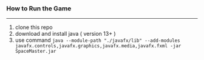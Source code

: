 ### How to Run the Game
---
1. clone this repo
2. download and install java ( version 13+ )
3. use command `java --module-path "./javafx/lib" --add-modules javafx.controls,javafx.graphics,javafx.media,javafx.fxml -jar SpaceMaster.jar`